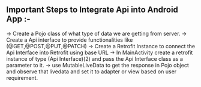 ## Important Steps to Integrate Api into Android App :-

-> Create a Pojo class of what type of data we are getting from server.
-> Create a Api interface to provide functionalities like (@GET,@POST,@PUT,@PATCH)
-> Create a Retrofit Instance to connect the Api Interface into Retrofit using base URL
-> In MainActivity create a retrofit instance of type (Api Interface)(2) and pass the Api Interface class as a parameter to it.
-> use MutableLiveData to get the response in Pojo object and observe that livedata and set it to adapter or view based on user requirement.
